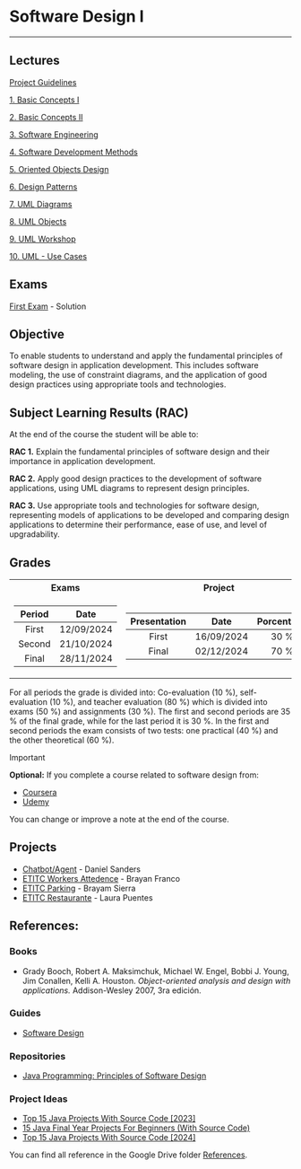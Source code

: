 # Software Design I

---

## Lectures

[Project Guidelines](./Lessons/ProjectGuideLines.md)

[1. Basic Concepts I](./Lessons/1.%20BasicConceptsI.md)

[2. Basic Concepts II](./Lessons/2.%20BasicConceptsII.md)

[3. Software Engineering](./Lessons/3.%20SoftwareEngineering.md)

[4. Software Development Methods](./Lessons/4.%20SoftwareDevelopmentMethods.md)

[5. Oriented Objects Design](./Lessons/5.%20ObjectOriented.md)

[6. Design Patterns](./Lessons/6.%20DesignPatterns.md)

[7. UML Diagrams](./Lessons/7.%20UML.md)

[8. UML Objects](./Lessons/8.%20UML%20-%20Objects.md)

[9. UML Workshop](./Lessons/9.%20UMLWorkshop.md)

[10. UML - Use Cases](./Lessons/10.%20UML%20-%20UseCase.md)

## Exams

[First Exam](./Lessons/Exams/FirstExam.md) - Solution

## Objective 

To enable students to understand and apply the fundamental principles of software design in application development. This includes software modeling, the use of constraint diagrams, and the application of good design practices using appropriate tools and technologies.

## Subject Learning Results (RAC)

At the end of the course the student will be able to:

**RAC 1.** Explain the fundamental principles of software design and their importance in application development.

**RAC 2.** Apply good design practices to the development of software applications, using UML diagrams to represent design principles.

**RAC 3.** Use appropriate tools and technologies for software design, representing models of applications to be developed and comparing design applications to determine their performance, ease of use, and level of upgradability.

## Grades

<table>
<tr>
<th> Exams </th>
<th> Project </th>
</tr>
<tr>
<td>

| **Period** |  **Date** |
|:--------------:|:----------:|
|    First   | 12/09/2024 |
|    Second  | 21/10/2024 |
|  Final  | 28/11/2024 |

</td>
<td>
  
|   **Presentation**  |  **Date** | **Porcentage** |
|:---------------:|:----------:|:--------------:|
| First | 16/09/2024 |      30 %      |
|  Final  | 02/12/2024 |      70 %      |
  
</td>
</tr>
</table>

For all periods the grade is divided into: Co-evaluation (10 %), self-evaluation (10 %), and teacher evaluation (80 %) which is divided into exams (50 %) and assignments (30 %). The first and second periods are 35 % of the final grade, while for the last period it is 30 %. In the first and second periods the exam consists of two tests: one practical (40 %) and the other theoretical (60 %). 

>[!IMPORTANT]
>**Optional:** If you complete a course related to software design from:
>
>- [Coursera](https://www.coursera.org/)
>- [Udemy](https://www.udemy.com/)
>
>You can change or improve a note at the end of the course.

## Projects

- [Chatbot/Agent](https://github.com/soulcastou/chatbot) - Daniel Sanders
- [ETITC Workers Attedence](https://github.com/Brayanfranco97/Asistencia-trabajadores-ETITC) - Brayan Franco
- [ETITC Parking](https://github.com/BRAYAM23) - Brayam Sierra
- [ETITC Restaurante](https://github.com/camila2perez) - Laura Puentes

## References:

### Books

- Grady Booch, Robert A. Maksimchuk, Michael W. Engel, Bobbi J. Young, Jim Conallen, Kelli A. Houston. *Object-oriented analysis and design with applications.* Addison-Wesley 2007, 3ra edición.

### Guides

- [Software Design](https://github.com/prmr/SoftwareDesign)

### Repositories
- [Java Programming: Principles of Software Design](https://www.coursera.org/learn/java-programming-design-principles)

### Project Ideas
- [Top 15 Java Projects With Source Code [2023]](https://www.interviewbit.com/blog/java-projects/)
- [15 Java Final Year Projects For Beginners (With Source Code)](https://codegnan.com/java-projects/)
- [Top 15 Java Projects With Source Code [2024]](https://pwskills.com/blog/java-projects/)

You can find all reference in the Google Drive folder [References](https://itceduco-my.sharepoint.com/:f:/g/personal/saguileran_itc_edu_co/Eledh23Sd41CnWAnmM3jALkBNHxwDXfiZ4CcmnRTa_ST3Q?e=Z1qPlS).

